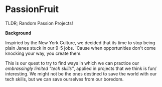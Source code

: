 # PassionFruit
TLDR; Random Passion Projects! 

**Background** 

Inspiried by the New York Culture, we decided that its time to stop being plain Janes stuck in our 9-5 jobs. 'Cause when opportunities don't come knocking your way, you create them.  

This is our quest to try to find ways in which we can practice our *embrassingly limited "tech skills"*, applied in projects that we think is fun/ interesting. We might not be the ones destined to save the world with our tech skills, but we can save ourselves from our boredom. 
